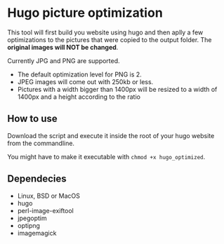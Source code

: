 # Hugo picture optimization

This tool will first build you website using hugo and then aplly a few optimizations to the pictures that were copied to the output folder. The **original images will NOT be changed**.

Currently JPG and PNG are supported.

- The default optimization level for PNG is 2.
- JPEG images will come out with 250kb or less.
- Pictures with a width bigger than 1400px will be resized to a width of 1400px and a height according to the ratio


## How to use

Download the script and execute it inside the root of your hugo website from the commandline.

You might have to make it executable with `chmod +x hugo_optimized`.

## Dependecies
- Linux, BSD or MacOS
- hugo
- perl-image-exiftool
- jpegoptim
- optipng
- imagemagick
